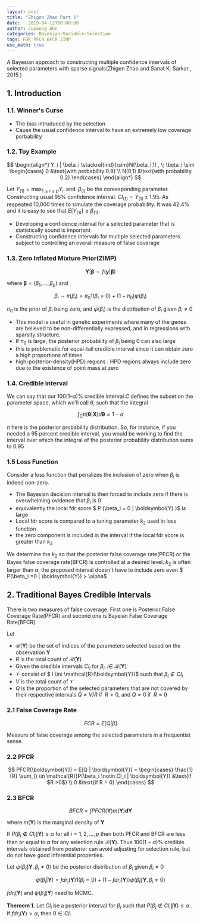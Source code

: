 ```yaml
---
layout: post
title: "Zhigen Zhao Part 1"
date:   2019-04-12T00:00:00
author: Juyoung Ahn
categories: Bayesian-Variable-Selection
tags: FDR PFCR BFCR ZIMP
use_math: true
---
```


A Bayesian approach to constructing multiple confidence intervals of selected parameters with sparse signals(Zhigen Zhao and Sanat K. Sarkar , 2015 )

## 1. Introduction
### 1.1. Winner's Curse

* The bias intruduced by the selection
* Cause the usual confidence interval to have an extremely low coverage porbability

### 1.2. Toy Example

$$ \begin{align*}
Y_i | \beta_i  \stackrel{ind}{\sim}N(\beta_i,1) , \;
\beta_i \sim \begin{cases} 0 &\text{with probability 0.8} \\
N(0,1) &\text{with probability 0.2} \end{cases}
\end{align*}
$$

Let $Y_{(1)} = \max_{1\le i \le p} Y_i\;$ and $\;\beta_{(i)}$ be the coreesponding parameter. Constructing usual 95% confidence interval. $CI_{(1)}=Y_{(1)} \pm 1.95$. As reapeated 10,000 times to simulate the coverage probability. It was 42.4% and it is easy to see that $E[Y_{(1)}] \ge \beta_{(1)}$.

* Developing a confidence interval for a selected parameter that is statistically sound is important
* Constructing confidence intervals for multiple selected parameters subject to controlling an overall measure of false coverage

### 1.3. Zero Inflated Mixture Prior(ZIMP)

$$\boldsymbol{Y} | \boldsymbol{\beta} \sim f(\boldsymbol{y}|\boldsymbol{\beta})$$

where $\boldsymbol{\beta} = (\beta_1, \dots, \beta_p)$ and

$$
\beta_i \sim \pi(\beta_i) = \pi_0 1(\beta_i = 0) + (1-\pi_0) \psi(\beta_i)
$$

$\pi_0$ is the prior of $\beta_i$ being zero, and $\psi(\beta_i)$ is the distribution of $\beta_i$ given $\beta_i \ne 0$

* This model is useful in genetic experiments where many of the genes are believed to be non-differentially expressed, and in regressions with sparsity structure.
* If $\pi_0$ is large, the posterior probability of $\beta_i$ being 0 can also large
* this is problematic for equal-tail credible interval since it can obtain zero a high proportions of times
* high-posterior-density(HPD) regions : HPD regions always include zero due to the existence of point mass at zero

### 1.4. Credible interval

We can say that our $100(1 – \alpha)\%$ credible interval $C$ defines the subset on the parameter space, which we’ll call $\theta$, such that the integral

$$
\int_{C} \pi(\boldsymbol{\theta} | \boldsymbol{X}) d\boldsymbol{\theta} = 1 - \alpha
$$

$\pi$ here is the posterior probability distribution. So, for instance, if you needed a 95 percent credible interval, you would be working to find the interval over which the integral of the posterior probability distribution sums to 0.95

### 1.5 Loss Function

Consider a loss function that penalizes the inclusion of zero when $\beta_i$ is indeed non-zero.


* The Bayesian decision interval is then forced to include zero if there is overwhelming ovidence that  $\beta_i$ is 0 
* equivalently the local fdr score $ P (\beta_i = 0   \| \boldsymbol{Y} )$ is large
* Local fdr score is compared to a tuning parameter $k_2$ used in loss function
* the zero component is included in the interval if the local fdr score is greater than $k_2$

We determine the $k_2$ so that the posterior false coverage rate(PFCR) or the Bayes false coverage rate(BFCR) is controlled at a desired level. 
$k_2$ is often larger than $\alpha$, the proposed interval doesn't have to include zero even $ P(\beta_i =0 \| \boldsymbol{Y}) > \alpha$



## 2. Traditional Bayes Credible Intervals

There is two measures of false coverage. First one is Posterior False Coverage Rate(PFCR) and second one is Bayeian False Coverage Rate(BFCR)

Let

* $\mathcal{R}(\boldsymbol{Y})$ be the set of indices of the parameters selected based on the observation $\boldsymbol{Y}$
* $R$ is the total count of $\mathcal{R}(\boldsymbol{Y})$
* Given the credible intervals $CI_i$ for $\beta_i,\; i \in\ \mathcal{R}(\boldsymbol{Y})$
* $\mathcal{V}$ consist of $ i \in\ \mathcal{R}(\boldsymbol{Y})$ such that $\beta_i \notin CI_i$
* $V$ is the total count of $\mathcal{V}$
* $Q$ is the proportion of the selected parameters that are not covered by their respective intervals $Q = V / R$ if $\;R >0$, and $Q=0$ if $\;R=0$


### 2.1 False Coverage Rate

$$
FCR = E[Q | \beta]
$$

Measure of false coverage among the selected parameters in a frequentist sense.

### 2.2 PFCR

$$
PFCR(\boldsymbol{Y}) = E[Q | \boldsymbol{Y}] =  \begin{cases} \frac{1}{R} \sum_{i \in \mathcal{R}}P(\beta_i \notin CI_i | \boldsymbol{Y}) &\text{if $R >0$} \\
0 &\text{if R = 0} \end{cases}
$$

### 2.3 BFCR

$$
BFCR = \int PFCR(\boldsymbol{Y}) m(\boldsymbol{Y})\boldsymbol{d} \boldsymbol{Y}
$$

where $m(\boldsymbol{Y})$ is the marginal density of $\boldsymbol{Y}$

If $P(\beta_i \notin CI_i \| \boldsymbol{Y}) \le \alpha$ for all $i = 1,2, \dots ,p$ then both PFCR and BFCR are less than or equal to $\alpha$ for any selection rule $\mathcal{R}(\boldsymbol{Y})$. Thus $100(1-\alpha)\%$ credible intervals obtained from posterior can avoid adjusting for selection rule, but do not have good inferential properties.

Let $\psi(\beta_i\|\boldsymbol{Y},\beta_i \ne 0)$ be the posterior distribution of $\beta_i$ given $\beta_i \ne 0$

$$
\psi(\beta_i | \boldsymbol{Y}) = fdr_i(\boldsymbol{Y})1(\beta_i=0) + (1 - fdr_i(\boldsymbol{Y}))\psi(\beta_i\|\boldsymbol{Y},\beta_i \ne 0)
$$

$fdr_i(\boldsymbol{Y})$  and  $\psi(\beta_i \| \boldsymbol{Y})$ need to MCMC.

**Theroem 1.** Let $CI_i$ be a posterior interval for $\beta_i$ such that $P(\beta_i \notin CI_i \| \boldsymbol{Y}) \le \alpha$ . If $fdr_i(\boldsymbol{Y}) >\alpha$, then $0\in CI_i$

